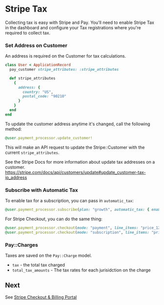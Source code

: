 # Stripe Tax

Collecting tax is easy with Stripe and Pay. You'll need to enable Stripe Tax in the dashboard and configure your Tax registrations where you're required to collect tax.

### Set Address on Customer

An address is required on the Customer for tax calculations.

```ruby
class User < ApplicationRecord
  pay_customer stripe_attributes: :stripe_attributes

  def stripe_attributes
    {
      address: {
        country: "US",
        postal_code: "90210"
      }
    }
  end
end
```

To update the customer address anytime it's changed, call the following method:

```ruby
@user.payment_processor.update_customer!
```

This will make an API request to update the Stripe::Customer with the current `stripe_attributes`.

See the Stripe Docs for more information about update tax addresses on a customer.
https://stripe.com/docs/api/customers/update#update_customer-tax-ip_address

### Subscribe with Automatic Tax

To enable tax for a subscription, you can pass in `automatic_tax`:

```ruby
@user.payment_processor.subscribe(plan: "growth", automatic_tax: { enabled: true })
```

For Stripe Checkout, you can do the same thing:

```ruby
@user.payment_processor.checkout(mode: "payment", line_items: "price_1234", automatic_tax: { enabled: true })
@user.payment_processor.checkout(mode: "subscription", line_items: "price_1234", automatic_tax: { enabled: true })
```

### Pay::Charges

Taxes are saved on the `Pay::Charge` model.

* `tax` - the total tax charged
* `total_tax_amounts` - The tax rates for each jurisidction on the charge

## Next

See [Stripe Checkout & Billing Portal](8_stripe_checkout.md)
